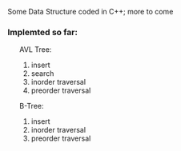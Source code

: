 Some Data Structure coded in C++; more to come

<h3>Implemted so far: </h3>
<ul>
  AVL Tree:
    <ol>
      <li>insert</li>
      <li>search</li>
      <li>inorder traversal</li>
      <li>preorder traversal</li>
    </ol>

  B-Tree:
    <ol>
      <li>insert</li>
      <li>inorder traversal</li>
      <li>preorder traversal</li>
    </ol>
